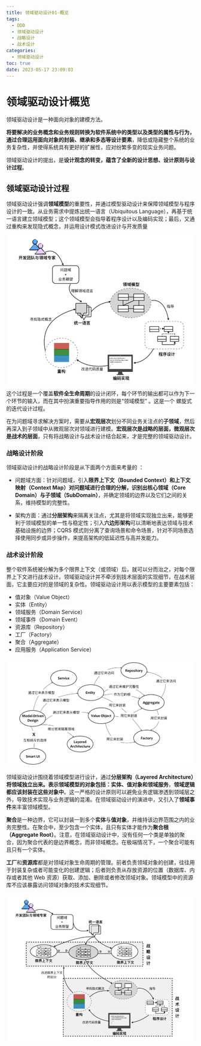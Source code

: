 ```yaml
---
title: 领域驱动设计01-概览
tags:
  - DDD
  - 领域驱动设计
  - 战略设计
  - 战术设计
categories:
  - 领域驱动设计
toc: true
date: 2023-05-17 23:09:03
---
```



# 领域驱动设计概览

领域驱动设计是一种面向对象的建模方法。

 **将要解决的业务概念和业务规则转换为软件系统中的类型以及类型的属性与行为，通过合理运用面向对象的封装、继承和多态等设计要素**，降低或隐藏整个系统的业务复杂性，并使得系统具有更好的扩展性，应对纷繁多变的现实业务问题。 

 领域驱动设计的提出，是**设计观念的转变，蕴含了全新的设计思想、设计原则与设计过程**。 

## 领域驱动设计过程

 领域驱动设计强调**领域模型**的重要性，并通过模型驱动设计来保障领域模型与程序设计的一致。从业务需求中提炼出统一语言（Ubiquitous Language），再基于统一语言建立领域模型；这个领域模型会指导着程序设计以及编码实现；最后，又通过重构来发现隐式概念，并运用设计模式改进设计与开发质量 

![1684334923286](领域驱动设计01-概览/1684334923286.png)

 这个过程是一个覆盖**软件全生命周期**的设计闭环，每个环节的输出都可以作为下一个环节的输入，而在其中扮演重要指导作用的则是“领域模型” 。这是一个 螺旋式的迭代设计过程。

 在为问题域寻求解决方案时，需要从**宏观层次**划分不同业务关注点的**子领域**，然后再深入到子领域中从微观层次对领域进行建模。**宏观层次是战略的层面，微观层次是战术的层面**，只有将战略设计与战术设计结合起来，才是完整的领域驱动设计。 

### 战略设计阶段

 领域驱动设计的战略设计阶段是从下面两个方面来考量的 ：

- 问题域方面：针对问题域，引入**限界上下文（Bounded Context）和上下文映射（Context Map）对问题域进行合理的分解，识别出核心领域（Core Domain）与子领域（SubDomain）**，并确定领域的边界以及它们之间的关系，维持模型的完整性。

- 架构方面：通过**分层架构**来隔离关注点，尤其是将领域实现独立出来，能够更利于领域模型的单一性与稳定性；引入**六边形架构**可以清晰地表达领域与技术基础设施的边界；CQRS 模式则分离了查询场景和命令场景，针对不同场景选择使用同步或异步操作，来提高架构的低延迟性与高并发能力。



### 战术设计阶段

 整个软件系统被分解为多个限界上下文（或领域）后，就可以分而治之，对每个限界上下文进行战术设计。领域驱动设计并不牵涉到技术层面的实现细节，在战术层面，它主要应对的是领域的复杂性。领域驱动设计用以表示模型的主要要素包括：

- 值对象（Value Object）
- 实体（Entity）
- 领域服务（Domain Service）
- 领域事件（Domain Event）
- 资源库（Repository）
- 工厂（Factory）
- 聚合（Aggregate）
- 应用服务（Application Service）

![1684335677898](领域驱动设计01-概览/1684335677898.png)

 领域驱动设计围绕着领域模型进行设计，通过**分层架构（Layered Architecture）将领域独立出来。表示领域模型的对象包括：实体、值对象和领域服务**，**领域逻辑都应该封装在这些对象中**。这一严格的设计原则可以避免业务逻辑渗透到领域层之外，导致技术实现与业务逻辑的混淆。在领域驱动设计的演进中，又引入了**领域事件**来丰富领域模型。 

 **聚合**是一种边界，它可以封装一到多个**实体**与**值对象**，并维持该边界范围之内的业务完整性。在聚合中，至少包含一个实体，且只有实体才能作为**聚合根（Aggregate Root）**。注意，在领域驱动设计中，没有任何一个类是单独的聚合，因为聚合代表的是边界概念，而非领域概念。在极端情况下，一个聚合可能有且只有一个实体。 

 **工厂**和**资源库**都是对领域对象生命周期的管理。前者负责领域对象的创建，往往用于封装复杂或者可能变化的创建逻辑；后者则负责从存放资源的位置（数据库、内存或者其他 Web 资源）获取、添加、删除或者修改领域对象。领域模型中的资源库不应该暴露访问领域对象的技术实现细节。 

![1684335927676](领域驱动设计01-概览/1684335927676.png)
